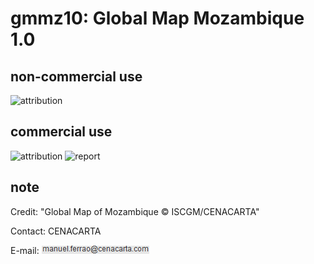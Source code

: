 # gmmz10: Global Map Mozambique 1.0
## non-commercial use
![attribution](https://globalmaps.github.io/globalmaps/attribution.png)
## commercial use
![attribution](https://globalmaps.github.io/globalmaps/attribution.png)  ![report](https://globalmaps.github.io/globalmaps/report.png)

## note
Credit: "Global Map of Mozambique © ISCGM/CENACARTA" 

Contact: CENACARTA 

E-mail: ![email](email.png)
